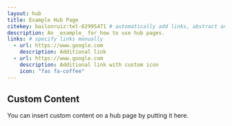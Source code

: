 ```yaml
---
layout: hub
title: Example Hub Page
citekey: bailonruiz:tel-02995471 # automatically add links, abstract and bibtex entry from a publication
description: An _example_ for how to use hub pages.
links: # specify links manually
  - url: https://www.google.com
    description: Additional link
  - url: https://www.google.com
    description: Additional link with custom icon
    icon: "fas fa-coffee"
---
```


## Custom Content

You can insert custom content on a hub page by putting it here.
